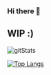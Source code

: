 ### Hi there 👋

## WIP :)
![gitStats](https://github-readme-stats.vercel.app/api?username=bran-mf&show_icons=true&theme=react&include_all_commits&count_private=true)

[![Top Langs](https://github-readme-stats.vercel.app/api/top-langs/?username=bran-mf&theme=react&count_private=true)](https://github.com/bran-mf/github-readme-stats)
<!--
**Bran-mf/Bran-mf** is a ✨ _special_ ✨ repository because its `README.md` (this file) appears on your GitHub profile.

Here are some ideas to get you started:

- 🔭 I’m currently working on ...
- 🌱 I’m currently learning ...
- 👯 I’m looking to collaborate on ...
- 🤔 I’m looking for help with ...
- 💬 Ask me about ...
- 📫 How to reach me: ...
- 😄 Pronouns: ...
- ⚡ Fun fact: ...
-->
